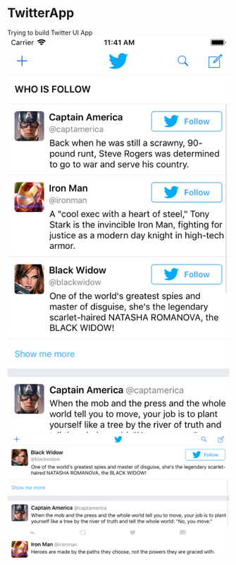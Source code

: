 # TwitterApp
Trying to build Twitter UI App
![ScreenShot](https://github.com/viral7chauhan/TwitterApp/blob/master/Screen1.png)
![ScreenShot2](https://github.com/viral7chauhan/TwitterApp/blob/master/Screen2.png)
